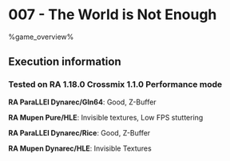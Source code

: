 # 007 - The World is Not Enough 

%game_overview%

## Execution information

### Tested on RA 1.18.0 Crossmix 1.1.0 Performance mode

**RA ParaLLEl Dynarec/Gln64**: Good, Z-Buffer

**RA Mupen Pure/HLE**: Invisible textures, Low FPS stuttering

**RA ParaLLEl Dynarec/Rice**: Good, Z-Buffer

**RA Mupen Dynarec/HLE**: Invisible Textures